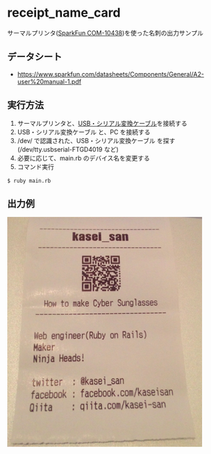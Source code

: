 receipt_name_card
=================

サーマルプリンタ([SparkFun COM-10438](http://www.sengoku.co.jp/mod/sgk_cart/detail.php?code=EEHD-4EWP))を使った名刺の出力サンプル


## データシート

- https://www.sparkfun.com/datasheets/Components/General/A2-user%20manual-1.pdf

## 実行方法

1. サーマルプリンタと、[USB・シリアル変換ケーブル](http://akizukidenshi.com/catalog/g/gM-05840/)を接続する
1. USB・シリアル変換ケーブル と、PC を接続する
1. /dev/ で認識された、USB・シリアル変換ケーブル を探す (/dev/tty.usbserial-FTGD4019 など)
1. 必要に応じて、main.rb のデバイス名を変更する
1. コマンド実行
```
$ ruby main.rb
```

## 出力例

![出力例](https://raw.githubusercontent.com/kasei-san/receipt_name_card/master/sample.png)
